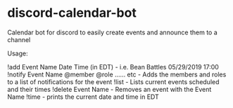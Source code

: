 # discord-calendar-bot
Calendar bot for discord to easily create events and announce them to a channel

Usage:

!add Event Name Date Time (in EDT) - i.e. Bean Battles 05/29/2019 17:00
!notify Event Name @member @role ...... etc - Adds the members and roles to a list of notifications for the event
!list - Lists current events scheduled and their times
!delete Event Name - Removes an event with the Event Name
!time - prints the current date and time in EDT
